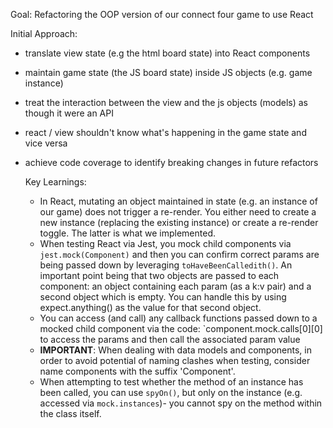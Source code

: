 Goal: Refactoring the OOP version of our connect four game to use React

Initial Approach:
- translate view state (e.g the html board state) into React components
- maintain game state (the JS board state) inside JS objects (e.g. game instance)
- treat the interaction between the view and the js objects (models) as though it were an API
- react / view shouldn't know what's happening in the game state and vice versa
- achieve code coverage to identify breaking changes in future refactors

  Key Learnings:
  - In React, mutating an object maintained in state (e.g. an instance of our game) does not trigger a re-render. You either need to create a new instance (replacing the existing instance) or create a re-render toggle. The latter is what we implemented.
  - When testing React via Jest, you mock child components via `jest.mock(Component)` and then you can confirm correct params are being passed down by leveraging `toHaveBeenCalledith()`. An important point being that two objects are passed to each component: an object containing each param (as a k:v pair) and a second object which is empty. You can handle this by using expect.anything() as the value for that second object.
  - You can access (and call) any callback functions passed down to a mocked child component via the code: `component.mock.calls[0][0] to access the params and then call the associated param value
  - **IMPORTANT**: When dealing with data models and components, in order to avoid potential of naming clashes when testing, consider name components with the suffix 'Component'.
  - When attempting to test whether the method of an instance has been called, you can use `spyOn()`, but only on the instance (e.g. accessed via `mock.instances`)- you cannot spy on the method within the class itself.
